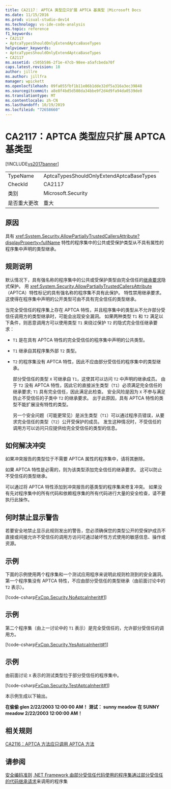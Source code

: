 ```yaml
---
title: CA2117： APTCA 类型应只扩展 APTCA 基类型 |Microsoft Docs
ms.date: 11/15/2016
ms.prod: visual-studio-dev14
ms.technology: vs-ide-code-analysis
ms.topic: reference
f1_keywords:
- CA2117
- AptcaTypesShouldOnlyExtendAptcaBaseTypes
helpviewer_keywords:
- AptcaTypesShouldOnlyExtendAptcaBaseTypes
- CA2117
ms.assetid: c505b586-2f1e-47cb-98ee-a5afcbeda70f
caps.latest.revision: 18
author: jillre
ms.author: jillfra
manager: wpickett
ms.openlocfilehash: 09fa055fbf1b11e06b1dde32df5a316a3ec39848
ms.sourcegitcommit: a8e8f4bd5d508da34bbe9f2d4d9fa94da0539de0
ms.translationtype: MT
ms.contentlocale: zh-CN
ms.lasthandoff: 10/19/2019
ms.locfileid: "72658660"
---
```

# <a name="ca2117-aptca-types-should-only-extend-aptca-base-types"></a>CA2117：APTCA 类型应只扩展 APTCA 基类型
[!INCLUDE[vs2017banner](../includes/vs2017banner.md)]

|||
|-|-|
|TypeName|AptcaTypesShouldOnlyExtendAptcaBaseTypes|
|CheckId|CA2117|
|类别|Microsoft.Security|
|是否重大更改|重大|

## <a name="cause"></a>原因
 具有 <xref:System.Security.AllowPartiallyTrustedCallersAttribute?displayProperty=fullName> 特性的程序集中的公共或受保护类型从不具有属性的程序集中声明的类型继承。

## <a name="rule-description"></a>规则说明
 默认情况下，具有强名称的程序集中的公共或受保护类型由完全信任的[继承要求](https://msdn.microsoft.com/28b9adbb-8f08-4f10-b856-dbf59eb932d9)隐式保护。 用 <xref:System.Security.AllowPartiallyTrustedCallersAttribute> （APTCA）特性标记的具有强名称的程序集不具有此保护。 特性禁用继承要求。 这使得在程序集中声明的公开类型可由不具有完全信任的类型继承。

 当完全受信任的程序集上存在 APTCA 特性，并且程序集中的类型从不允许部分受信任调用方的类型继承时，可能会出现安全漏洞。 如果两种类型 `T1` 和 `T2` 满足以下条件，则恶意调用方可以使用类型 `T1` 来绕过保护 `T2` 的隐式完全信任继承要求：

- `T1` 是在具有 APTCA 特性的完全受信任的程序集中声明的公共类型。

- `T1` 继承自其程序集外部 `T2` 类型。

- `T2` 的程序集没有 APTCA 特性，因此不应由部分受信任的程序集中的类型继承。

  部分受信任的类型 `X` 可继承自 `T1`，这使其可以访问 `T2` 中声明的继承成员。 由于 `T2` 没有 APTCA 特性，因此它的直接派生类型（`T1`）必须满足完全信任的继承要求; `T1` 具有完全信任，因此满足此检查。 安全风险是因为 `X` 不参与满足防止不受信任的子类中 `T2` 的继承要求。 出于此原因，具有 APTCA 特性的类型不能扩展没有特性的类型。

  另一个安全问题（可能更常见）是派生类型（`T1`）可以通过程序员错误，从要求完全信任的类型（`T2`）公开受保护的成员。 发生这种情况时，不受信任的调用方可以访问只应提供给完全受信任的类型的信息。

## <a name="how-to-fix-violations"></a>如何解决冲突
 如果冲突报告的类型位于不需要 APTCA 属性的程序集中，请将其删除。

 如果 APTCA 特性是必需的，则为该类型添加完全信任的继承要求。 这可以防止不受信任的类型继承。

 可以通过将 APTCA 特性添加到冲突报告的基类型的程序集来修复冲突。 如果没有先对程序集中的所有代码和依赖程序集的所有代码进行大量的安全检查，请不要执行此操作。

## <a name="when-to-suppress-warnings"></a>何时禁止显示警告
 若要安全地禁止显示此规则发出的警告，您必须确保您的类型公开的受保护成员不直接或间接允许不受信任的调用方访问可通过破坏性方式使用的敏感信息、操作或资源。

## <a name="example"></a>示例
 下面的示例使用两个程序集和一个测试应用程序来说明此规则检测到的安全漏洞。 第一个程序集没有 APTCA 特性，不应由部分受信任的类型继承（由前面讨论中的 `T2` 表示）。

 [!code-csharp[FxCop.Security.NoAptcaInherit#1](../snippets/csharp/VS_Snippets_CodeAnalysis/FxCop.Security.NoAptcaInherit/cs/FxCop.Security.NoAptcaInherit.cs#1)]

## <a name="example"></a>示例
 第二个程序集（由上一讨论中的 `T1` 表示）是完全受信任的，允许部分受信任的调用方。

 [!code-csharp[FxCop.Security.YesAptcaInherit#1](../snippets/csharp/VS_Snippets_CodeAnalysis/FxCop.Security.YesAptcaInherit/cs/FxCop.Security.YesAptcaInherit.cs#1)]

## <a name="example"></a>示例
 由前面讨论 `X` 表示的测试类型位于部分受信任的程序集中。

 [!code-csharp[FxCop.Security.TestAptcaInherit#1](../snippets/csharp/VS_Snippets_CodeAnalysis/FxCop.Security.TestAptcaInherit/cs/FxCop.Security.TestAptcaInherit.cs#1)]

 本示例生成以下输出。

 **在偷偷 glen 2/22/2003 12:00:00 AM！** 
**测试： sunny meadow** 
**在 SUNNY meadow 2/22/2003 12:00:00 AM！**
## <a name="related-rules"></a>相关规则
 [CA2116：APTCA 方法应只调用 APTCA 方法](../code-quality/ca2116-aptca-methods-should-only-call-aptca-methods.md)

## <a name="see-also"></a>请参阅
 [安全编码准则](https://msdn.microsoft.com/library/4f882d94-262b-4494-b0a6-ba9ba1f5f177) [.NET Framework 由部分受信任代码使用的程序集通过](https://msdn.microsoft.com/a417fcd4-d3ca-4884-a308-3a1a080eac8d)[部分受信任的代码](https://msdn.microsoft.com/library/dd66cd4c-b087-415f-9c3e-94e3a1835f74)[继承请求](https://msdn.microsoft.com/28b9adbb-8f08-4f10-b856-dbf59eb932d9)来调用的程序集
